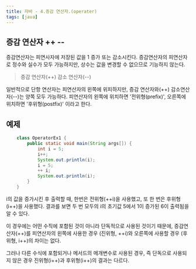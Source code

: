 ```yaml
---
title: 자바 - 4.증감 연산자.(operater)
tags: [java]
---
```


## 증감 연산자 ++ --

증감연산자는 피연사자에 저장된 값을 1 증가 또는 감소시킨다.
증감연산자의 피연산자로 정수와 실수가 모두 가능하지만, 상수는 값을 변경할 수 없으므로 기능하지 않는다.

> 증감 연산자(++)
> 감소 연산자(--)

일반적으로 단항 연산자는 피연산자의 왼쪽에 위피하지만, 증감 연산자와(++) 감소연산자(--)는 양쪽 모두 가능하다. 피연산자의 왼쪽에 위치하면 '전위형(prefix)', 오른쪽에 위치하면 '후위형(postfix)' 이라고 한다.

## 예제

```java
    class OperatorEx1 {
        public static void main(String args[]) {
            int i = 5;
            i++;
            System.out.println(i);
            i = 5;
            ++ i;
            System.out.println(i);
        }
    }
```

i의 값을 증가시킨 후 출력할 때, 한번은 전위형(++i)을 사용했고, 또 한 번은 후위형 (i++)을 사용했다. 결과를 보면 두 번 모두의 i의 초기값 5에서 1이 증가된 6이 출력됨을 알 수 있다.

이 경우에는 어떤 수직에 포함된 것이 아니라 단독적으로 사용된 것이기 때문에, 증감연산자(++)를 피연산자의 왼쪽에 사용한 경우 (진위형, ++i)와 오른쪽에 사용할 경우 (후위형, i++)의 차이는 없다.

그러나 다른 수식에 포함되거나 메서드의 메개변수로 사용된 경우, 즉 단독으로 사용되지 않은 경우 진위형(i++)과 후위형(i++)의 결과는 다르다.
